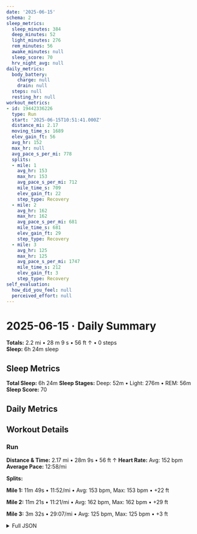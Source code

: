 ```yaml
---
date: '2025-06-15'
schema: 2
sleep_metrics:
  sleep_minutes: 384
  deep_minutes: 52
  light_minutes: 276
  rem_minutes: 56
  awake_minutes: null
  sleep_score: 70
  hrv_night_avg: null
daily_metrics:
  body_battery:
    charge: null
    drain: null
  steps: null
  resting_hr: null
workout_metrics:
- id: 19442336226
  type: Run
  start: '2025-06-15T10:51:41.000Z'
  distance_mi: 2.17
  moving_time_s: 1689
  elev_gain_ft: 56
  avg_hr: 152
  max_hr: null
  avg_pace_s_per_mi: 778
  splits:
  - mile: 1
    avg_hr: 153
    max_hr: 153
    avg_pace_s_per_mi: 712
    mile_time_s: 709
    elev_gain_ft: 22
    step_type: Recovery
  - mile: 2
    avg_hr: 162
    max_hr: 162
    avg_pace_s_per_mi: 681
    mile_time_s: 681
    elev_gain_ft: 29
    step_type: Recovery
  - mile: 3
    avg_hr: 125
    max_hr: 125
    avg_pace_s_per_mi: 1747
    mile_time_s: 212
    elev_gain_ft: 3
    step_type: Recovery
self_evaluation:
  how_did_you_feel: null
  perceived_effort: null
---
```

# 2025-06-15 · Daily Summary
**Totals:** 2.2 mi • 28 m 9 s • 56 ft ↑ • 0 steps  
**Sleep:** 6h 24m sleep

## Sleep Metrics
**Total Sleep:** 6h 24m
**Sleep Stages:** Deep: 52m • Light: 276m • REM: 56m
**Sleep Score:** 70

## Daily Metrics

## Workout Details
### Run
**Distance & Time:** 2.17 mi • 28m 9s • 56 ft ↑
**Heart Rate:** Avg: 152 bpm
**Average Pace:** 12:58/mi

**Splits:**

**Mile 1:** 11m 49s • 11:52/mi • Avg: 153 bpm, Max: 153 bpm • +22 ft

**Mile 2:** 11m 21s • 11:21/mi • Avg: 162 bpm, Max: 162 bpm • +29 ft

**Mile 3:** 3m 32s • 29:07/mi • Avg: 125 bpm, Max: 125 bpm • +3 ft



<details>
<summary>Full JSON</summary>

```json
{
  "date": "2025-06-15",
  "schema": 2,
  "sleep_metrics": {
    "sleep_minutes": 384,
    "deep_minutes": 52,
    "light_minutes": 276,
    "rem_minutes": 56,
    "awake_minutes": null,
    "sleep_score": 70,
    "hrv_night_avg": null
  },
  "daily_metrics": {
    "body_battery": {
      "charge": null,
      "drain": null
    },
    "steps": null,
    "resting_hr": null
  },
  "workout_metrics": [
    {
      "id": 19442336226,
      "type": "Run",
      "start": "2025-06-15T10:51:41.000Z",
      "distance_mi": 2.17,
      "moving_time_s": 1689,
      "elev_gain_ft": 56,
      "avg_hr": 152,
      "max_hr": null,
      "avg_pace_s_per_mi": 778,
      "splits": [
        {
          "mile": 1,
          "avg_hr": 153,
          "max_hr": 153,
          "avg_pace_s_per_mi": 712,
          "mile_time_s": 709,
          "elev_gain_ft": 22,
          "step_type": "Recovery"
        },
        {
          "mile": 2,
          "avg_hr": 162,
          "max_hr": 162,
          "avg_pace_s_per_mi": 681,
          "mile_time_s": 681,
          "elev_gain_ft": 29,
          "step_type": "Recovery"
        },
        {
          "mile": 3,
          "avg_hr": 125,
          "max_hr": 125,
          "avg_pace_s_per_mi": 1747,
          "mile_time_s": 212,
          "elev_gain_ft": 3,
          "step_type": "Recovery"
        }
      ]
    }
  ],
  "self_evaluation": {
    "how_did_you_feel": null,
    "perceived_effort": null
  }
}
```
</details>
